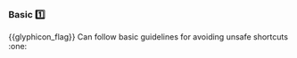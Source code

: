 <div id="title">

### Basic :one:

</div>
<span id="outcomes">{{glyphicon_flag}} Can follow basic guidelines for avoiding unsafe shortcuts :one:</span>

<div id="body">

<include src="useDefaultBranch/unit-inParent-asPanel.md" boilerplate />
<include src="dontRecycleVarsOrParams/unit-inParent-asPanel.md" boilerplate />
<include src="avoidEmptyCatchBlocks/unit-inParent-asPanel.md" boilerplate />
<include src="deleteDeadCode/unit-inParent-asPanel.md" boilerplate />

</div>

<div id="extras">

<include src="exercises.md" />

</div>